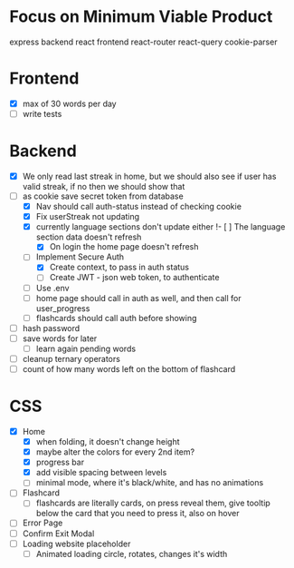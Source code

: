 # Focus on Minimum Viable Product
express backend
react frontend
react-router
react-query
cookie-parser

# Frontend
- [x] max of 30 words per day
- [ ] write tests

# Backend
- [x] We only read last streak in home, but we should also see
    if user has valid streak, if no then we should show that
- [ ] as cookie save secret token from database
    - [x] Nav should call auth-status instead of checking cookie
    - [x] Fix userStreak not updating
    - [x] currently language sections don't update either
        !- [ ] The language section data doesn't refresh
        - [x] On login the home page doesn't refresh
    - [ ] Implement Secure Auth
        - [x] Create context, to pass in auth status
        - [ ] Create JWT - json web token, to authenticate
    - [ ] Use .env
    - [ ] home page should call in auth as well, and then call for user_progress
    - [ ] flashcards should call auth before showing
- [ ] hash password
- [ ] save words for later
    - [ ] learn again pending words
- [ ] cleanup ternary operators
- [ ] count of how many words left on the bottom of flashcard

# CSS
- [x] Home
    - [x] when folding, it doesn't change height
    - [x] maybe alter the colors for every 2nd item?
    - [x] progress bar
    - [x] add visible spacing between levels
    - [ ] minimal mode, where it's black/white, and has no animations
- [ ] Flashcard
    - [ ] flashcards are literally cards, on press reveal them, give tooltip below the card that you need to press it, also on hover
- [ ] Error Page
- [ ] Confirm Exit Modal
- [ ] Loading website placeholder
    - [ ] Animated loading circle, rotates, changes it's width
